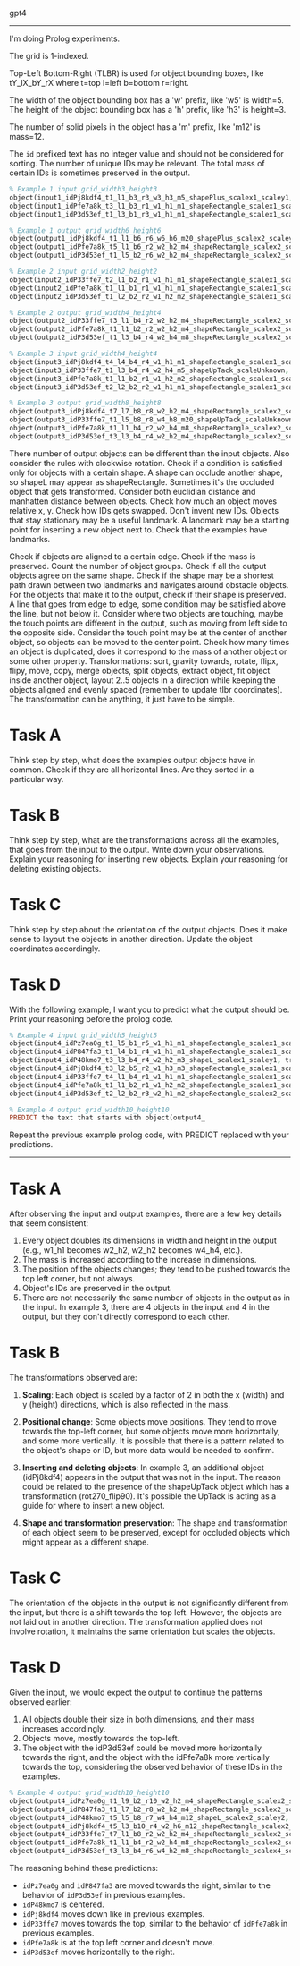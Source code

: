 gpt4

---

I'm doing Prolog experiments.


The grid is 1-indexed.


Top-Left Bottom-Right (TLBR) is used for object bounding boxes, like tY_lX_bY_rX where t=top l=left b=bottom r=right.


The width of the object bounding box has a 'w' prefix, like 'w5' is width=5.
The height of the object bounding box has a 'h' prefix, like 'h3' is height=3.

The number of solid pixels in the object has a 'm' prefix, like 'm12' is mass=12.

The `id` prefixed text has no integer value and should not be considered for sorting. The number of unique IDs may be relevant. The total mass of certain IDs is sometimes preserved in the output.
```prolog
% Example 1 input grid_width3_height3
object(input1_idPj8kdf4_t1_l1_b3_r3_w3_h3_m5_shapePlus_scalex1_scaley1, transform(all)).
object(input1_idPfe7a8k_t3_l1_b3_r1_w1_h1_m1_shapeRectangle_scalex1_scaley1, transform(all)).
object(input1_idP3d53ef_t1_l3_b1_r3_w1_h1_m1_shapeRectangle_scalex1_scaley1, transform(all)).

% Example 1 output grid_width6_height6
object(output1_idPj8kdf4_t1_l1_b6_r6_w6_h6_m20_shapePlus_scalex2_scaley2, transform(all)).
object(output1_idPfe7a8k_t5_l1_b6_r2_w2_h2_m4_shapeRectangle_scalex2_scaley2, transform(all)).
object(output1_idP3d53ef_t1_l5_b2_r6_w2_h2_m4_shapeRectangle_scalex2_scaley2, transform(all)).

% Example 2 input grid_width2_height2
object(input2_idP33ffe7_t2_l1_b2_r1_w1_h1_m1_shapeRectangle_scalex1_scaley1, transform(all)).
object(input2_idPfe7a8k_t1_l1_b1_r1_w1_h1_m1_shapeRectangle_scalex1_scaley1, transform(all)).
object(input2_idP3d53ef_t1_l2_b2_r2_w1_h2_m2_shapeRectangle_scalex1_scaley2, transform(all)).

% Example 2 output grid_width4_height4
object(output2_idP33ffe7_t3_l1_b4_r2_w2_h2_m4_shapeRectangle_scalex2_scaley2, transform(all)).
object(output2_idPfe7a8k_t1_l1_b2_r2_w2_h2_m4_shapeRectangle_scalex2_scaley2, transform(all)).
object(output2_idP3d53ef_t1_l3_b4_r4_w2_h4_m8_shapeRectangle_scalex2_scaley4, transform(all)).

% Example 3 input grid_width4_height4
object(input3_idPj8kdf4_t4_l4_b4_r4_w1_h1_m1_shapeRectangle_scalex1_scaley1, transform(all)).
object(input3_idP33ffe7_t1_l3_b4_r4_w2_h4_m5_shapeUpTack_scaleUnknown, transform(rot270_flip90)).
object(input3_idPfe7a8k_t1_l1_b2_r1_w1_h2_m2_shapeRectangle_scalex1_scaley2, transform(all)).
object(input3_idP3d53ef_t2_l2_b2_r2_w1_h1_m1_shapeRectangle_scalex1_scaley1, transform(all)).

% Example 3 output grid_width8_height8
object(output3_idPj8kdf4_t7_l7_b8_r8_w2_h2_m4_shapeRectangle_scalex2_scaley2, transform(all)).
object(output3_idP33ffe7_t1_l5_b8_r8_w4_h8_m20_shapeUpTack_scaleUnknown, transform(rot270_flip90)).
object(output3_idPfe7a8k_t1_l1_b4_r2_w2_h4_m8_shapeRectangle_scalex2_scaley4, transform(all)).
object(output3_idP3d53ef_t3_l3_b4_r4_w2_h2_m4_shapeRectangle_scalex2_scaley2, transform(all)).
```


There number of output objects can be different than the input objects. Also consider the rules with clockwise rotation.
Check if a condition is satisfied only for objects with a certain shape.
A shape can occlude another shape, so shapeL may appear as shapeRectangle. Sometimes it's the occluded object that gets transformed.
Consider both euclidian distance and manhatten distance between objects.
Check how much an object moves relative x, y.
Check how IDs gets swapped. Don't invent new IDs.
Objects that stay stationary may be a useful landmark. A landmark may be a starting point for inserting a new object next to. Check that the examples have landmarks.


Check if objects are aligned to a certain edge. Check if the mass is preserved. Count the number of object groups.
Check if all the output objects agree on the same shape.
Check if the shape may be a shortest path drawn between two landmarks and navigates around obstacle objects.
For the objects that make it to the output, check if their shape is preserved.
A line that goes from edge to edge, some condition may be satisfied above the line, but not below it.
Consider where two objects are touching, maybe the touch points are different in the output, such as moving from left side to the opposite side.
Consider the touch point may be at the center of another object, so objects can be moved to the center point.
Check how many times an object is duplicated, does it correspond to the mass of another object or some other property.
Transformations: sort, gravity towards, rotate, flipx, flipy, move, copy, merge objects, split objects, extract object, fit object inside another object, layout 2..5 objects in a direction while keeping the objects aligned and evenly spaced (remember to update tlbr coordinates). The transformation can be anything, it just have to be simple.


# Task A
Think step by step, what does the examples output objects have in common. Check if they are all horizontal lines. Are they sorted in a particular way.


# Task B
Think step by step, what are the transformations across all the examples, that goes from the input to the output. Write down your observations.
Explain your reasoning for inserting new objects.
Explain your reasoning for deleting existing objects.


# Task C
Think step by step about the orientation of the output objects. Does it make sense to layout the objects in another direction. Update the object coordinates accordingly.


# Task D
With the following example, I want you to predict what the output should be. Print your reasoning before the prolog code.


```prolog
% Example 4 input grid_width5_height5
object(input4_idPz7ea0g_t1_l5_b1_r5_w1_h1_m1_shapeRectangle_scalex1_scaley1, transform(all)).
object(input4_idP847fa3_t1_l4_b1_r4_w1_h1_m1_shapeRectangle_scalex1_scaley1, transform(all)).
object(input4_idP48kmo7_t3_l3_b4_r4_w2_h2_m3_shapeL_scalex1_scaley1, transform(rot270_flip180)).
object(input4_idPj8kdf4_t3_l2_b5_r2_w1_h3_m3_shapeRectangle_scalex1_scaley3, transform(all)).
object(input4_idP33ffe7_t4_l1_b4_r1_w1_h1_m1_shapeRectangle_scalex1_scaley1, transform(all)).
object(input4_idPfe7a8k_t1_l1_b2_r1_w1_h2_m2_shapeRectangle_scalex1_scaley2, transform(all)).
object(input4_idP3d53ef_t2_l2_b2_r3_w2_h1_m2_shapeRectangle_scalex2_scaley1, transform(all)).

% Example 4 output grid_width10_height10
PREDICT the text that starts with object(output4_
```
Repeat the previous example prolog code, with PREDICT replaced with your predictions.

---

# Task A
After observing the input and output examples, there are a few key details that seem consistent:

1. Every object doubles its dimensions in width and height in the output (e.g., w1_h1 becomes w2_h2, w2_h2 becomes w4_h4, etc.). 
2. The mass is increased according to the increase in dimensions.
3. The position of the objects changes; they tend to be pushed towards the top left corner, but not always.
4. Object's IDs are preserved in the output.
5. There are not necessarily the same number of objects in the output as in the input. In example 3, there are 4 objects in the input and 4 in the output, but they don't directly correspond to each other.

# Task B
The transformations observed are:

1. **Scaling**: Each object is scaled by a factor of 2 in both the x (width) and y (height) directions, which is also reflected in the mass.

2. **Positional change**: Some objects move positions. They tend to move towards the top-left corner, but some objects move more horizontally, and some more vertically. It is possible that there is a pattern related to the object's shape or ID, but more data would be needed to confirm.

3. **Inserting and deleting objects**: In example 3, an additional object (idPj8kdf4) appears in the output that was not in the input. The reason could be related to the presence of the shapeUpTack object which has a transformation (rot270_flip90). It's possible the UpTack is acting as a guide for where to insert a new object.

4. **Shape and transformation preservation**: The shape and transformation of each object seem to be preserved, except for occluded objects which might appear as a different shape.

# Task C
The orientation of the objects in the output is not significantly different from the input, but there is a shift towards the top left. However, the objects are not laid out in another direction. The transformation applied does not involve rotation, it maintains the same orientation but scales the objects.

# Task D
Given the input, we would expect the output to continue the patterns observed earlier:

1. All objects double their size in both dimensions, and their mass increases accordingly.
2. Objects move, mostly towards the top-left.
3. The object with the idP3d53ef could be moved more horizontally towards the right, and the object with the idPfe7a8k more vertically towards the top, considering the observed behavior of these IDs in the examples.

```prolog
% Example 4 output grid_width10_height10
object(output4_idPz7ea0g_t1_l9_b2_r10_w2_h2_m4_shapeRectangle_scalex2_scaley2, transform(all)).
object(output4_idP847fa3_t1_l7_b2_r8_w2_h2_m4_shapeRectangle_scalex2_scaley2, transform(all)).
object(output4_idP48kmo7_t5_l5_b8_r7_w4_h4_m12_shapeL_scalex2_scaley2, transform(rot270_flip180)).
object(output4_idPj8kdf4_t5_l3_b10_r4_w2_h6_m12_shapeRectangle_scalex2_scaley6, transform(all)).
object(output4_idP33ffe7_t7_l1_b8_r2_w2_h2_m4_shapeRectangle_scalex2_scaley2, transform(all)).
object(output4_idPfe7a8k_t1_l1_b4_r2_w2_h4_m8_shapeRectangle_scalex2_scaley4, transform(all)).
object(output4_idP3d53ef_t3_l3_b4_r6_w4_h2_m8_shapeRectangle_scalex4_scaley2, transform(all)).
```
The reasoning behind these predictions:

- `idPz7ea0g` and `idP847fa3` are moved towards the right, similar to the behavior of `idP3d53ef` in previous examples.
- `idP48kmo7` is centered.
- `idPj8kdf4` moves down like in previous examples.
- `idP33ffe7` moves towards the top, similar to the behavior of `idPfe7a8k` in previous examples.
- `idPfe7a8k` is at the top left corner and doesn't move.
- `idP3d53ef` moves horizontally to the right.

